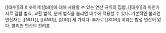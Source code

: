[[대수]]와 비슷하게 [[bit]]에 대해 사용할 수 있는 연산 규칙의 집합.
[[대수]]와 마찬가지로 결합 법칙, 교환 법칙, 분배 법칙을 불리언 대수에 적용할 수 있다.
기본적인 불리언 연산자는 [[NOT]], [[AND]], [[OR]] 세 가지다. 추가로 [[XOR]] 이라는 합성 연산이 있다.
불리언 연산의 진리표

